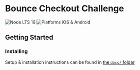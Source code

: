 # Bounce Checkout Challenge

<!-- Banner & Badges. Badges should have newlines -->
![Node LTS 16](https://img.shields.io/badge/node%20LTS-16-brightgreen.svg?style)
![Platforms iOS & Android](https://img.shields.io/badge/platforms-iOS%20%7C%20Android-lightgray.svg)

## Getting Started

### Installing

Setup & installation instructions can be found in [the `docs/` folder](./src/docs/setup.md)
